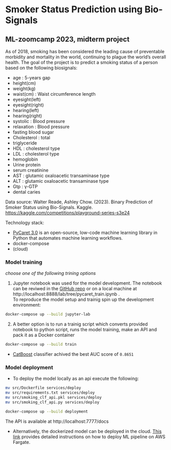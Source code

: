 # Smoker Status Prediction using Bio-Signals
## ML-zoomcamp 2023, midterm project

As of 2018, smoking has been considered the leading cause of preventable morbidity and mortality in the world, continuing to plague the world’s overall health. The goal of the project is to predict a smoking status of a person based on the following biosignals:
- age : 5-years gap
- height(cm)
- weight(kg)
- waist(cm) : Waist circumference length
- eyesight(left)
- eyesight(right)
- hearing(left)
- hearing(right)
- systolic : Blood pressure
- relaxation : Blood pressure
- fasting blood sugar
- Cholesterol : total
- triglyceride
- HDL : cholesterol type
- LDL : cholesterol type
- hemoglobin
- Urine protein
- serum creatinine
- AST : glutamic oxaloacetic transaminase type
- ALT : glutamic oxaloacetic transaminase type
- Gtp : γ-GTP
- dental caries

Data source: Walter Reade, Ashley Chow. (2023). Binary Prediction of Smoker Status using Bio-Signals. Kaggle. https://kaggle.com/competitions/playground-series-s3e24

Technology stack:
- [PyCaret 3.0](https://pycaret.org/) is an open-source, low-code machine learning library in Python that automates machine learning workflows.
- docker-compose
- (cloud)


### Model training 
_choose one of the following trining options_

1. Jupyter notebook was used for the model development. The notebook can be reviwed in the [GitHub repo](src/pycaret_train.ipynb) or on a local machine at http://localhost:8888/lab/tree/pycaret_train.ipynb .  
   To reproduce the model setup and trainig spin up the development environment:
```sh
docker-compose up --build jupyter-lab
```


2. A better option is to run a trainig script which converts provided notebook to python script, runs the model training, make an API and pack it as a Docker container
```sh
docker-compose up --build train
```

- [CatBoost](https://catboost.ai/) classifier achived the best AUC score of `0.8651`

### Model deployment
- To deploy the model locally as an api execute the following:
```sh
mv src/Dockerfile services/deploy
mv src/requirements.txt services/deploy
mv src/smoking_clf_api.pkl services/deploy
mv src/smoking_clf_api.py services/deploy

docker-compose up --build deployment
```
The API is available at http://localhost:7777/docs

- Alternatively, the dockerized model can be deployed in the cloud. 
[This link](https://pycaret.gitbook.io/docs/learn-pycaret/official-blog/deploy-machine-learning-pipeline-on-aws-fargate) provides detailed instructions on how to deploy ML pipeline on AWS Fargate.
